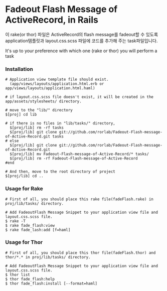 # Fadeout Flash Message of ActiveRecord, in Rails

이 rake(or thor) 파일은 ActiveRecord의 flash message를 fadeout할 수 있도록 application템플릿과 layout.css.scss 파일에 코드를 추가해 주는 task파일입니다. 

It's up to your preference with which one (rake or thor) you will perform a task 

### Installation

    # Application view template file should exist.
      (app/views/layouts/application.html.erb or app/views/layouts/application.html.haml)
      
    # if layout.css.scss file doesn't exist, it will be created in the app/assets/stylesheets/ directory.
    
    # move to the "lib/" directory
    $[proj] cd lib
    
    # if there is no files in "lib/tasks/" directory, 
      $[proj/lib] rm -rf tasks
      $[proj/lib] git clone git://github.com/rorlab/Fadeout-Flash-message-of-Active-Record.git tasks
    # else
      $[proj/lib] git clone git://github.com/rorlab/Fadeout-Flash-message-of-Active-Record.git
      $[proj/lib] mv Fadeout-Flash-message-of-Active-Record/* tasks/
      $[proj/lib] rm -rf Fadeout-Flash-message-of-Active-Record
    #end
    
    # And then, move to the root directory of project
    $[proj/lib] cd ..
    
    
### Usage for Rake

    # First of all, you should place this rake file(fadeFlash.rake) in proj/lib/tasks/ directory.
    
    # Add FadeoutFlash Message Snippet to your application view file and layout.css.scss file.
    $ rake -T
    $ rake fade_flash:view
    $ rake fade_lash:add [f=haml]

### Usage for Thor

    # First of all, you should place this thor file(fadeFlash.thor) and thor/*.* in proj/lib/tasks/ directory.
    
    # Add FadeoutFlash Message Snippet to your application view file and layout.css.scss file.
    $ thor list
    $ thor fade_flash:help
    $ thor fade_flash:install [--format=haml]
